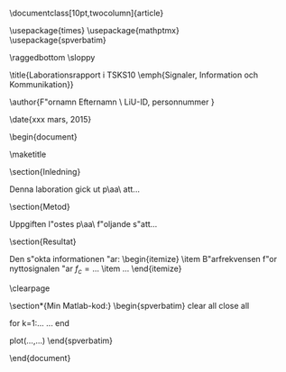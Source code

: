 
\documentclass[10pt,twocolumn]{article}

\usepackage{times}
\usepackage{mathptmx}  
\usepackage{spverbatim}

\raggedbottom
\sloppy

\title{Laborationsrapport i TSKS10 \emph{Signaler, Information och Kommunikation}}

\author{F\"ornamn Efternamn \\ LiU-ID, personnummer }

\date{xxx mars, 2015}

\begin{document}

\maketitle

\section{Inledning}

Denna laboration gick ut p\aa\ att...

\section{Metod}

Uppgiften l\"ostes p\aa\ f\"oljande s\"att...

\section{Resultat}

Den s\"okta informationen \"ar:
\begin{itemize}
\item B\"arfrekvensen f\"or nyttosignalen \"ar $f_c=...$
\item ...
\end{itemize}

\clearpage

\section*{Min Matlab-kod:}
\begin{spverbatim}
clear all
close all

for k=1:...
  ...
end

plot(...,...)
\end{spverbatim}

\end{document}
